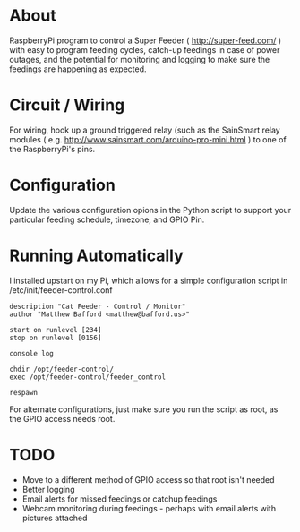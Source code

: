 About
=====================

RaspberryPi program to control a Super Feeder ( http://super-feed.com/ ) with
easy to program feeding cycles, catch-up feedings in case of power outages, and
the potential for monitoring and logging to make sure the feedings are happening
as expected.

Circuit / Wiring
=====================

For wiring, hook up a ground triggered relay (such as the SainSmart relay modules
( e.g. http://www.sainsmart.com/arduino-pro-mini.html ) to one of the RaspberryPi's pins.

Configuration
=====================

Update the various configuration opions in the Python script to support your particular
feeding schedule, timezone, and GPIO Pin.

Running Automatically
=====================

I installed upstart on my Pi, which allows for a simple configuration script in /etc/init/feeder-control.conf

    description "Cat Feeder - Control / Monitor"
    author "Matthew Bafford <matthew@bafford.us>"
    
    start on runlevel [234]
    stop on runlevel [0156]
    
    console log
    
    chdir /opt/feeder-control/
    exec /opt/feeder-control/feeder_control
    
    respawn

For alternate configurations, just make sure you run the script as root, as the GPIO access needs root.

TODO
=====================

* Move to a different method of GPIO access so that root isn't needed
* Better logging
* Email alerts for missed feedings or catchup feedings
* Webcam monitoring during feedings - perhaps with email alerts with pictures attached

